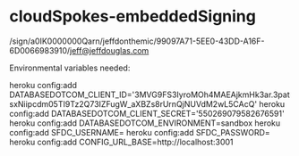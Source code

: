 cloudSpokes-embeddedSigning
===========================

/sign/a0IK0000000Qarn/jeffdonthemic/99097A71-5EE0-43DD-A16F-6D0066983910/jeff@jeffdouglas.com

Environmental variables needed:

heroku config:add DATABASEDOTCOM_CLIENT_ID='3MVG9FS3IyroMOh4MAEAjkmHk3ar.3patsxNiipcdm05TI9Tz2Q73IZFugW_aXBZs8rUrnQjNUVdM2wL5CAcQ'
heroku config:add DATABASEDOTCOM_CLIENT_SECRET='550269079582676591'
heroku config:add DATABASEDOTCOM_ENVIRONMENT=sandbox
heroku config:add SFDC_USERNAME=
heroku config:add SFDC_PASSWORD=
heroku config:add CONFIG_URL_BASE=http://localhost:3001
